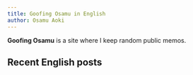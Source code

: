 ```yaml
---
title: Goofing Osamu in English
author: Osamu Aoki
---
```


**Goofing Osamu** is a site where I keep random public memos.


## Recent English posts 
